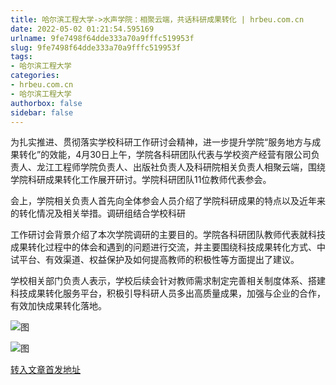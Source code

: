 ```yaml
---
title: 哈尔滨工程大学->水声学院：相聚云端，共话科研成果转化 | hrbeu.com.cn
date: 2022-05-02 01:21:54.595169
urlname: 9fe7498f64dde333a70a9fffc519953f
slug: 9fe7498f64dde333a70a9fffc519953f
tags: 
- 哈尔滨工程大学
categories:
- hrbeu.com.cn
- 哈尔滨工程大学
authorbox: false
sidebar: false
---
```

为扎实推进、贯彻落实学校科研工作研讨会精神，进一步提升学院“服务地方与成果转化”的效能，4月30日上午，学院各科研团队代表与学校资产经营有限公司负责人、龙江工程师学院负责人、出版社负责人及科研院相关负责人相聚云端，围绕学院科研成果转化工作展开研讨。学院科研团队11位教师代表参会。  

会上，学院相关负责人首先向全体参会人员介绍了学院科研成果的特点以及近年来的转化情况及相关举措。调研组结合学校科研
<!--more-->
工作研讨会背景介绍了本次学院调研的主要目的。学院各科研团队教师代表就科技成果转化过程中的体会和遇到的问题进行交流，并主要围绕科技成果转化方式、中试平台、有效渠道、权益保护及如何提高教师的积极性等方面提出了建议。

学校相关部门负责人表示，学校后续会针对教师需求制定完善相关制度体系、搭建科技成果转化服务平台，积极引导科研人员多出高质量成果，加强与企业的合作，有效加快成果转化落地。

![图](http://gongxue.cn/__local/A/5A/CE/2A851D30C63510F1F5B2CD71FC9_9E0F2861_52CF.jpg)

![图](http://gongxue.cn/__local/F/81/CC/EC145C3E4CFD1C1EE1E7CF956F0_D1958A62_5719.jpg)

[转入文章首发地址](http://gongxue.cn/info/1015/70525.htm)